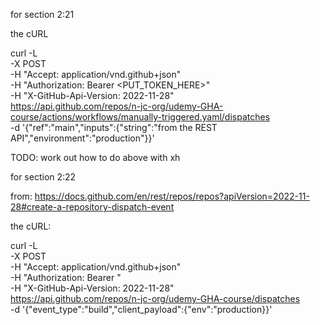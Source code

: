 for section 2:21

the cURL 

curl -L \
  -X POST \
  -H "Accept: application/vnd.github+json" \
  -H "Authorization: Bearer <PUT_TOKEN_HERE>" \
  -H "X-GitHub-Api-Version: 2022-11-28" \
  https://api.github.com/repos/n-jc-org/udemy-GHA-course/actions/workflows/manually-triggered.yaml/dispatches \
  -d '{"ref":"main","inputs":{"string":"from the REST API","environment":"production"}}'


  TODO: work out how to do above with xh


for section 2:22

from: https://docs.github.com/en/rest/repos/repos?apiVersion=2022-11-28#create-a-repository-dispatch-event

the cURL:

curl -L \
  -X POST \
  -H "Accept: application/vnd.github+json" \
  -H "Authorization: Bearer <YOUR-TOKEN>" \
  -H "X-GitHub-Api-Version: 2022-11-28" \
  https://api.github.com/repos/n-jc-org/udemy-GHA-course/dispatches \
  -d '{"event_type":"build","client_payload":{"env":"production}}'